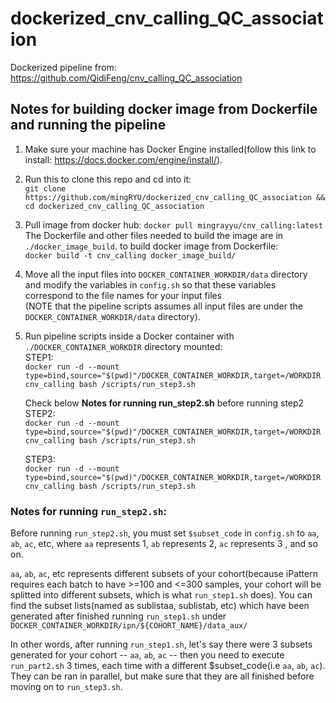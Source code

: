 # dockerized_cnv_calling_QC_association
Dockerized pipeline from: https://github.com/QidiFeng/cnv_calling_QC_association

## Notes for building docker image from Dockerfile and running the pipeline

1. Make sure your machine has Docker Engine installed(follow this link to install: https://docs.docker.com/engine/install/).
2. Run this to clone this repo and cd into it: <br/> `git clone https://github.com/mingRYU/dockerized_cnv_calling_QC_association && cd dockerized_cnv_calling_QC_association`
3. Pull image from docker hub: `docker pull mingrayyu/cnv_calling:latest` <br/>
    The Dockerfile and other files needed to build the image are in `./docker_image_build`. to build docker image from Dockerfile: <br/> `docker build -t cnv_calling docker_image_build/`
4. Move all the input files into `DOCKER_CONTAINER_WORKDIR/data` directory and modify the variables in `config.sh` so that these variables correspond to the file names for your input files <br/>(NOTE that the pipeline scripts assumes all input files are under the `DOCKER_CONTAINER_WORKDIR/data` directory).
5. Run pipeline scripts inside a Docker container with `./DOCKER_CONTAINER_WORKDIR` directory mounted: <br/> 
    STEP1: <br/>`docker run -d --mount type=bind,source="$(pwd)"/DOCKER_CONTAINER_WORKDIR,target=/WORKDIR cnv_calling bash /scripts/run_step3.sh`<br/>
    
    Check below **Notes for running run_step2.sh** before running step2 <br/>
    STEP2: <br/>`docker run -d --mount type=bind,source="$(pwd)"/DOCKER_CONTAINER_WORKDIR,target=/WORKDIR cnv_calling bash /scripts/run_step3.sh`<br/>
    
    STEP3: <br/>`docker run -d --mount type=bind,source="$(pwd)"/DOCKER_CONTAINER_WORKDIR,target=/WORKDIR cnv_calling bash /scripts/run_step3.sh`<br/>

### Notes for running `run_step2.sh`:
Before running `run_step2.sh`, you must set `$subset_code` in `config.sh` to `aa`, `ab`, `ac`, etc, where `aa` represents 1, `ab` represents 2, `ac` represents 3 , and so on.<br/> 

`aa`, `ab`, `ac`, etc represents different subsets of your cohort(because iPattern requires each batch to have >=100 and <=300 samples, your cohort will be splitted into different subsets, which is what `run_step1.sh` does). You can find the subset lists(named as sublistaa, sublistab, etc) which have been generated after finished running `run_step1.sh` under `DOCKER_CONTAINER_WORKDIR/ipn/${COHORT_NAME}/data_aux/`<br/>

In other words, after running `run_step1.sh`, let's say there were 3 subsets generated for your cohort -- `aa`, `ab`, `ac` -- then you need to execute `run_part2.sh` 3 times, each time with a different $subset_code(i.e `aa`, `ab`, `ac`). They can be ran in parallel, but make sure that they are all finished before moving on to `run_step3.sh`.
